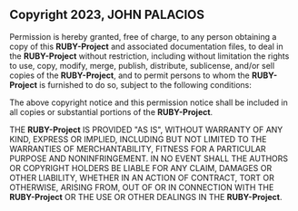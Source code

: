## Copyright 2023, JOHN PALACIOS

Permission is hereby granted, free of charge, to any person obtaining a copy of this **RUBY-Project** and associated
documentation files, to deal in the **RUBY-Project** without restriction, including without limitation the rights to
use, copy, modify, merge, publish, distribute, sublicense, and/or sell copies of the **RUBY-Project**, and to permit
persons to whom the **RUBY-Project** is furnished to do so, subject to the following conditions:

The above copyright notice and this permission notice shall be included in all copies or substantial portions of the
**RUBY-Project**.

THE **RUBY-Project** IS PROVIDED "AS IS", WITHOUT WARRANTY OF ANY KIND, EXPRESS OR IMPLIED, INCLUDING BUT NOT LIMITED
TO THE WARRANTIES OF MERCHANTABILITY, FITNESS FOR A PARTICULAR PURPOSE AND NONINFRINGEMENT. IN NO EVENT SHALL THE
AUTHORS OR COPYRIGHT HOLDERS BE LIABLE FOR ANY CLAIM, DAMAGES OR OTHER LIABILITY, WHETHER IN AN ACTION OF CONTRACT, TORT
OR OTHERWISE, ARISING FROM, OUT OF OR IN CONNECTION WITH THE **RUBY-Project** OR THE USE OR OTHER DEALINGS IN THE
**RUBY-Project**.
